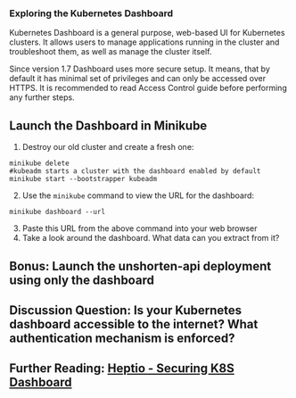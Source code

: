 ### Exploring the Kubernetes Dashboard
Kubernetes Dashboard is a general purpose, web-based UI for Kubernetes clusters. It allows users to manage applications running in the cluster and troubleshoot them, as well as manage the cluster itself.

Since version 1.7 Dashboard uses more secure setup. It means, that by default it has minimal set of privileges and can only be accessed over HTTPS. It is recommended to read Access Control guide before performing any further steps.

## Launch the Dashboard in Minikube
1. Destroy our old cluster and create a fresh one:
```
minikube delete
#kubeadm starts a cluster with the dashboard enabled by default
minikube start --bootstrapper kubeadm
```

2. Use the `minikube` command to view the URL for the dashboard:
```
minikube dashboard --url
```

3. Paste this URL from the above command into your web browser
4. Take a look around the dashboard. What data can you extract from it?

## Bonus: Launch the unshorten-api deployment using only the dashboard

## Discussion Question: Is your Kubernetes dashboard accessible to the internet? What authentication mechanism is enforced?

## Further Reading: [Heptio - Securing K8S Dashboard](https://blog.heptio.com/on-securing-the-kubernetes-dashboard-16b09b1b7aca)